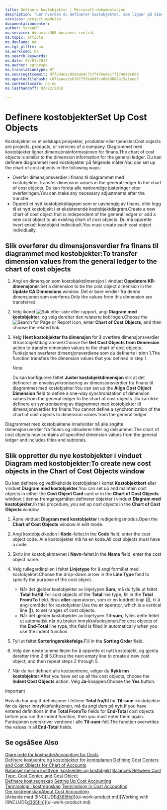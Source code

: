 ```yaml
---
title: Definere kostobjekter | Microsoft-dokumentasjon
description: "Lær hvordan du definerer kostobjekter, som ligner på dimensjonene i Finans."
services: project-madeira
documentationcenter: 
author: SorenGP
ms.service: dynamics365-business-central
ms.topic: article
ms.devlang: na
ms.tgt_pltfrm: na
ms.workload: na
ms.search.keywords: 
ms.date: 07/01/2017
ms.author: sgroespe
ms.translationtype: HT
ms.sourcegitcommit: d7fb34e1c9428a64c71ff47be8bcff174649c00d
ms.openlocfilehash: c871eaea1eb7d7755b4b9fce6b6db87a15e1eed5
ms.contentlocale: nb-no
ms.lasthandoff: 03/22/2018

---
```

# <a name="set-up-cost-objects"></a><span data-ttu-id="7f0fe-103">Definere kostobjekter</span><span class="sxs-lookup"><span data-stu-id="7f0fe-103">Set Up Cost Objects</span></span>
<span data-ttu-id="7f0fe-104">Kostobjekter er et selskaps prosjekter, produkter eller tjenester.</span><span class="sxs-lookup"><span data-stu-id="7f0fe-104">Cost objects are projects, products, or services of a company.</span></span> <span data-ttu-id="7f0fe-105">Diagrammet med kostobjekter ligner dimensjonsinformasjonen for finans.</span><span class="sxs-lookup"><span data-stu-id="7f0fe-105">The chart of cost objects is similar to the dimension information for the general ledger.</span></span> <span data-ttu-id="7f0fe-106">Du kan definere diagrammet med kostobjekter på følgende måter:</span><span class="sxs-lookup"><span data-stu-id="7f0fe-106">You can set up the chart of cost objects in the following ways:</span></span>  

* <span data-ttu-id="7f0fe-107">Overfør dimensjonsverdier i finans til diagrammet med kostobjekter.</span><span class="sxs-lookup"><span data-stu-id="7f0fe-107">Transfer dimension values in the general ledger to the chart of cost objects.</span></span> <span data-ttu-id="7f0fe-108">Du kan foreta alle nødvendige justeringer etter overføringen.</span><span class="sxs-lookup"><span data-stu-id="7f0fe-108">You can make any necessary adjustments after the transfer.</span></span>  
* <span data-ttu-id="7f0fe-109">Opprett et nytt kostobjektdiagram som er uavhengig av finans, eller legg til et nytt kostobjekt i et eksisterende kostobjektdiagram.</span><span class="sxs-lookup"><span data-stu-id="7f0fe-109">Create a new chart of cost object that is independent of the general ledger or add a new cost object to an existing chart of cost objects.</span></span> <span data-ttu-id="7f0fe-110">Du må opprette hvert enkelt kostobjekt individuelt.</span><span class="sxs-lookup"><span data-stu-id="7f0fe-110">You must create each cost object individually.</span></span>  

## <a name="to-transfer-dimension-values-from-the-general-ledger-to-the-chart-of-cost-objects"></a><span data-ttu-id="7f0fe-111">Slik overfører du dimensjonsverdier fra finans til diagrammet med kostobjekter:</span><span class="sxs-lookup"><span data-stu-id="7f0fe-111">To transfer dimension values from the general ledger to the chart of cost objects</span></span>  
1.  <span data-ttu-id="7f0fe-112">Angi en dimensjon som kostobjektdimensjon i vinduet **Oppdatere KR-dimensjoner**.</span><span class="sxs-lookup"><span data-stu-id="7f0fe-112">Set a dimension to be the cost object dimension in the **Update CA Dimensions** window.</span></span> <span data-ttu-id="7f0fe-113">Det er bare verdier fra denne dimensjonen som overføres.</span><span class="sxs-lookup"><span data-stu-id="7f0fe-113">Only the values from this dimension are transferred.</span></span>  
2.  <span data-ttu-id="7f0fe-114">Velg ikonet ![Søk etter side eller rapport](media/ui-search/search_small.png "Søk etter side eller rapport"), angi **Diagram med kostobjekter**, og velg deretter den relaterte koblingen.</span><span class="sxs-lookup"><span data-stu-id="7f0fe-114">Choose the ![Search for Page or Report](media/ui-search/search_small.png "Search for Page or Report icon") icon, enter **Chart of Cost Objects**, and then choose the related link.</span></span>  
3.  <span data-ttu-id="7f0fe-115">Velg **Hent kostobjekter fra dimensjon** for å overføre dimensjonsverdier til kostobjektdiagrammet.</span><span class="sxs-lookup"><span data-stu-id="7f0fe-115">Choose the **Get Cost Objects from Dimension** action to transfer dimension values to the chart of cost objects.</span></span> <span data-ttu-id="7f0fe-116">Funksjonen overfører dimensjonsverdiene som du definerte i trinn 1.</span><span class="sxs-lookup"><span data-stu-id="7f0fe-116">The function transfers the dimension values that you defined in step 1.</span></span>  

    > [!NOTE]  
    >  <span data-ttu-id="7f0fe-117">Du kan konfigurere feltet **Juster kostobjektdimensjon** slik at det definerer en enveissynkronisering av dimensjonsverdier fra finans til diagrammet med kostobjekter.</span><span class="sxs-lookup"><span data-stu-id="7f0fe-117">You can set up the **Align Cost Object Dimension**  field to define a one-way synchronization of dimension values from the general ledger to the chart of cost objects.</span></span> <span data-ttu-id="7f0fe-118">Du kan ikke definere en synkronisering av diagrammet med kostobjekter til dimensjonsverdier fra finans.</span><span class="sxs-lookup"><span data-stu-id="7f0fe-118">You cannot define a synchronization of the chart of cost objects to dimension values from the general ledger.</span></span>  

<span data-ttu-id="7f0fe-119">Diagrammet med kostobjektene inneholder nå alle angitte dimensjonsverdier fra finans og inkluderer titler og delsummer.</span><span class="sxs-lookup"><span data-stu-id="7f0fe-119">The chart of cost objects now contains all specified dimension values from the general ledger and includes titles and subtotals.</span></span>  

## <a name="to-create-new-cost-objects-in-the-chart-of-cost-objects-window"></a><span data-ttu-id="7f0fe-120">Slik oppretter du nye kostobjekter i vinduet Diagram med kostobjekter:</span><span class="sxs-lookup"><span data-stu-id="7f0fe-120">To create new cost objects in the Chart of Cost Objects window</span></span>  
<span data-ttu-id="7f0fe-121">Du kan definere og vedlikeholde kostobjekter i kortet **Kostobjektkort** eller vinduet **Diagram med kostobjekter**.</span><span class="sxs-lookup"><span data-stu-id="7f0fe-121">You can set up and maintain cost objects in either the **Cost Object Card** card or in the **Chart of Cost Objects** window.</span></span> <span data-ttu-id="7f0fe-122">I denne fremgangsmåten definerer objekter i vinduet **Diagram med kostobjekter**.</span><span class="sxs-lookup"><span data-stu-id="7f0fe-122">In this procedure, you set up cost objects in the **Chart of Cost Objects** window.</span></span>  

1.  <span data-ttu-id="7f0fe-123">Åpne vinduet **Diagram med kostobjekter** i redigeringsmodus.</span><span class="sxs-lookup"><span data-stu-id="7f0fe-123">Open the **Chart of Cost Objects** window in edit mode.</span></span>  
2.  <span data-ttu-id="7f0fe-124">Angi kostobjektkoden i **Kode**-feltet.</span><span class="sxs-lookup"><span data-stu-id="7f0fe-124">In the **Code** field, enter the cost object code.</span></span> <span data-ttu-id="7f0fe-125">Alle kostobjekter må ha en kode.</span><span class="sxs-lookup"><span data-stu-id="7f0fe-125">All cost objects must have a code.</span></span>  
3.  <span data-ttu-id="7f0fe-126">Skriv inn kostobjektnavnet i **Navn**-feltet.</span><span class="sxs-lookup"><span data-stu-id="7f0fe-126">In the **Name** field, enter the cost object name.</span></span>  
4.  <span data-ttu-id="7f0fe-127">Velg rullegardinpilen i feltet **Linjetype** for å angi formålet med kostobjektet.</span><span class="sxs-lookup"><span data-stu-id="7f0fe-127">Choose the drop-down arrow in the **Line Type** field to specify the purpose of the cost object.</span></span>  

    * <span data-ttu-id="7f0fe-128">Når det gjelder kostobjekter av linjetypen **Sum**, må du fylle ut feltet **Total fra/til**.</span><span class="sxs-lookup"><span data-stu-id="7f0fe-128">For cost objects of the **Total** line type, fill in the **Total From/To** field.</span></span> <span data-ttu-id="7f0fe-129">Bruk **eller**-operatoren, som er en loddrett linje (**&#124;**), til å angi områder for kostobjekter.</span><span class="sxs-lookup"><span data-stu-id="7f0fe-129">Use the **or** operator, which is a vertical line (**&#124;**), to set ranges of cost objects.</span></span>  
    * <span data-ttu-id="7f0fe-130">Når det gjelder kostobjekter av linjetypen **Til-sum**, fylles dette feltet ut automatisk når du bruker innrykksfunksjonen.</span><span class="sxs-lookup"><span data-stu-id="7f0fe-130">For cost objects of the **End-Total** line type, this field is filled in automatically when you use  the indent function.</span></span>  
5.  <span data-ttu-id="7f0fe-131">Fyll ut feltet **Sorteringsrekkefølge**.</span><span class="sxs-lookup"><span data-stu-id="7f0fe-131">Fill in the **Sorting Order** field.</span></span>  
6.  <span data-ttu-id="7f0fe-132">Velg den neste tomme linjen for å opprette et nytt kostobjekt, og gjenta deretter trinn 2 til 5.</span><span class="sxs-lookup"><span data-stu-id="7f0fe-132">Chose the next empty line to create a new cost object, and then repeat steps 2 through 5.</span></span>  
7.  <span data-ttu-id="7f0fe-133">Når du har definert alle kostsentrene, velger du **Rykk inn kostobjekter**.</span><span class="sxs-lookup"><span data-stu-id="7f0fe-133">After you have set up all the cost objects, choose the **Indent Cost Objects** action.</span></span> <span data-ttu-id="7f0fe-134">Velg **Ja**-knappen.</span><span class="sxs-lookup"><span data-stu-id="7f0fe-134">Choose the **Yes** button.</span></span>  

> [!IMPORTANT]  
>  <span data-ttu-id="7f0fe-135">Hvis du har angitt definisjoner i feltene **Total fra/til** for **Til-sum**-kostobjekter før du kjører innrykksfunksjonen, må du angi dem på nytt.</span><span class="sxs-lookup"><span data-stu-id="7f0fe-135">If you have entered definitions in the **Total From/To** fields for **End-Total** cost objects before you run the indent function, then you must enter them again.</span></span> <span data-ttu-id="7f0fe-136">Funksjonen overskriver verdiene i alle **Til-sum**-felt.</span><span class="sxs-lookup"><span data-stu-id="7f0fe-136">The function overwrites the values in all **End-Total** fields.</span></span>  

## <a name="see-also"></a><span data-ttu-id="7f0fe-137">Se også</span><span class="sxs-lookup"><span data-stu-id="7f0fe-137">See Also</span></span>  
[<span data-ttu-id="7f0fe-138">Gjøre rede for kostnader</span><span class="sxs-lookup"><span data-stu-id="7f0fe-138">Accounting for Costs</span></span>](finance-manage-cost-accounting.md)  
<span data-ttu-id="7f0fe-139">[Definere kostsentre og kostobjekter for kontoplanen](finance-defining-cost-centers-and-cost-objects-for-chart-of-accounts.md) </span><span class="sxs-lookup"><span data-stu-id="7f0fe-139">[Defining Cost Centers and Cost Objects for Chart of Accounts](finance-defining-cost-centers-and-cost-objects-for-chart-of-accounts.md) </span></span>  
<span data-ttu-id="7f0fe-140">[Balanser mellom kosttype, kostsenter og kostobjekt](finance-balances-between-cost-type-cost-center-and-cost-object.md) </span><span class="sxs-lookup"><span data-stu-id="7f0fe-140">[Balances Between Cost Type, Cost Center, and Cost Object](finance-balances-between-cost-type-cost-center-and-cost-object.md) </span></span>  
<span data-ttu-id="7f0fe-141">[Definere kost.regnskap](finance-set-up-cost-accounting.md) </span><span class="sxs-lookup"><span data-stu-id="7f0fe-141">[Setting Up Cost Accounting](finance-set-up-cost-accounting.md) </span></span>  
<span data-ttu-id="7f0fe-142">[Terminologi i kostregnskap](finance-terminology-in-cost-accounting.md) </span><span class="sxs-lookup"><span data-stu-id="7f0fe-142">[Terminology in Cost Accounting](finance-terminology-in-cost-accounting.md) </span></span>  
[<span data-ttu-id="7f0fe-143">Om kostregnskap</span><span class="sxs-lookup"><span data-stu-id="7f0fe-143">About Cost Accounting</span></span>](finance-about-cost-accounting.md)  
<span data-ttu-id="7f0fe-144">[Arbeide med [!INCLUDE[d365fin](includes/d365fin_md.md)]](ui-work-product.md)</span><span class="sxs-lookup"><span data-stu-id="7f0fe-144">[Working with [!INCLUDE[d365fin](includes/d365fin_md.md)]](ui-work-product.md)</span></span>

